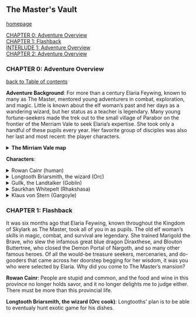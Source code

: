 The Master's Vault
------------------
[homepage](index.md)  

[CHAPTER 0: Adventure Overview](#chapter0-adventure-overview)  
[CHAPTER 1: Flashback](#chapter1-flashback)  
[INTERLUDE 1: Adventure Overview](#chapter0)  
[CHAPTER 2: Adventure Overview](#chapter0)  



### CHAPTER 0: Adventure Overview
[back to Table of contents](#table-of-contents)

**Adventure Background**: For more than a century Elaria Feywing, known to many as The Master, mentored young 
adventurers in combat, exploration, and magic. Little is known about the elf woman’s past and her days as a wandering 
wizard, but her status as a teacher is legendary. Many young fortune-seekers made the trek out to the small village of 
Parabor on the frontier of the Merriam Vale to seek Elaria’s expertise. She took only a handful of these pupils every 
year. Her favorite group of disciples was also her last and most recent: the player characters.

<details>
  <summary><b>The Mirriam Vale map</b></summary>
  <img src="https://i.ytimg.com/vi/TKnoiSXeUDk/maxresdefault.jpg"/>
</details>  
  
  
**Characters**:  
<details>
  <summary>Rowan Cainr (human)</summary>
   A grand fellow, admired of Lord and Lady alike. A rapier as finely honed as his wit, and hair, teeth, and sensibilities as fine as any noble's patents he's forged. 
</details>  
  
  
<details>
  <summary>Longtooth Briarsmith, the wizard (Orc)</summary>
  A traveling cook, partially made famous for his use of non standard food stuffs  
    
    
  <img src="https://gamersplane.com/characters/avatars/11245.jpg?1561460660">
</details>   
  
  
<details>
  <summary>Gullk, the Landtalker (Goblin)</summary>
  He was a goblin and then he was a ranger  
    
    
  <img src="https://gamersplane.com/characters/avatars/11363.jpg?1561461272" />
</details> 
  
  
<details>
  <summary>Saurkhan Whitepelt (Rhakshasa)</summary>
  A sellsword. A heartless mercenary, willing to do any job for the right price. And he wears a monocle.  
    
    
  <img src="https://gamersplane.com/characters/avatars/11398.jpg?1561461272" />
</details> 
  
  
<details>
  <summary>Klaus von Stern (Gargoyle)</summary>
  Klaus is a stone gargoyle enchanted to have its own will by some wayward magician quite a long time ago. Since then he was seeking a way to stop people from running away in horror from his offers to share a drink of his homemade wines and beers, and becoming a great adventurer seemed like a good idea at that time. Klaus looks like a mobile statue, but he does wear closes (when he can catch a tailor to made them for him), especially fancy ones when he can afford it. He also wears glasses, but avoids any kind of footwear - and attempts to get gloves usually don't go well. Despite having wings, he also cannot fly - apparently breaking laws of physics is not as easy as those of biology.
  He is made from stone, and no one quite has any idea how his organism works - it's very likely that he is completely dependent on magic of that old spell cast on him. Somehow he can taste things and feel pain, and on rare occasions even get poisoned, but his pain tolerance is great and it's harder for him to get drunk (he did manage it a couple of times, though). Klaus is sophisticated and doesn't like conflict, preferring to either wait the danger while camouflaged like a statue or scare it away. He might look like a great force, big and intimidating stone wall with claws and fangs, but he is pretty bad at fighting and has no idea about how to use a weapon. Even a table leg. He also can and will try to be a peacemaker when possible, but his appearances don't really help with diplomatic approach. His profession and a hobby is winemaking - he loves brewing his own alcohol, and often succeeds at coming up with original recipes, and not just for wine, but beer and other types of drinks too. He does tend to forget limitations of other beings' biology sometimes, but he tries his best to match everyone's taste. And he loves oranges.  
    
    
  <img src="https://gamersplane.com/characters/avatars/11394.jpg?1561461271" />
</details> 


### CHAPTER 1: Flashback

It was six months ago that Elaria Feywing, known throughout the Kingdom of Skylark as The Master, took all of you in as pupils. The old elf woman’s skills in magic, combat, and survival are legendary. She trained Marigold the Brave, who slew the infamous great blue dragon Diraxthese, and Blouton Buttertree, who closed the Demon Portal of Nargoth, and so many other famous heroes. Of all the would-be treasure seekers, mercenaries, and do-gooders that came across her doorstep begging for her wisdom, it was you who were selected by Elaria. Why did you come to The Master’s mansion?

**Rowan Cainr**: People are stupid and common, and the food and wine in this province no longer holds savor, and it no longer delights me to judge either. There must be more than this provincial life.

**Longtooth Briarsmith, the wizard (Orc cook)**: Longtooths' plan is to be able to eventualy hunt exotic game for his dishes. 
